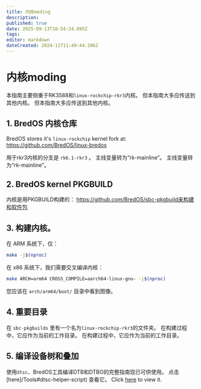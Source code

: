 ```yaml
---
title: 内核moding
description:
published: true
date: 2025-09-13T10:54:24.895Z
tags:
editor: markdown
dateCreated: 2024-11T11:49:44.206Z
---
```


# 内核moding

本指南主要侧重于RK3588和`linux-rockchip-rkr3`内核。
但本指南大多应传送到其他内核。
但本指南大多应传送到其他内核。

## 1. BredOS 内核仓库

BredOS stores it's `linux-rockchip` kernel fork at:
https://github.com/BredOS/linux-bredos

用于rkr3内核的分支是 `rk6.1-rkr3` 。
主线变量转为“rk-mainline”。
主线变量转为“rk-mainline”。

## 2. BredOS kernel PKGBUILD

内核是用PKGBUILD构建的：
https://github.com/BredOS/sbc-pkgbuild来构建和软件包

## 3. 构建内核。

在 ARM 系统下，仅：

```bash
make -j$(nproc)
```

在 x86 系统下，我们需要交叉编译内核：

```bash
make ARCH=arm64 CROSS_COMPILE=aarch64-linux-gnu- -j$(nproc)
```

您应该在 `arch/arm64/boot/` 目录中看到图像。

## 4. 重要目录

在 `sbc-pkgbuilds` 里有一个名为`linux-rockchip-rkr3`的文件夹。
在构建过程中，它应作为当前的工作目录。
在构建过程中，它应作为当前的工作目录。

## 5. 编译设备树和叠加

使用`dtsc`、BredOS工具编译DTB和DTBO的完整指南现已可供使用。
点击 [here]/Tools#dtsc-helper-script) 查看它。
Click [here](/Tools#dtsc-helper-script) to view it.